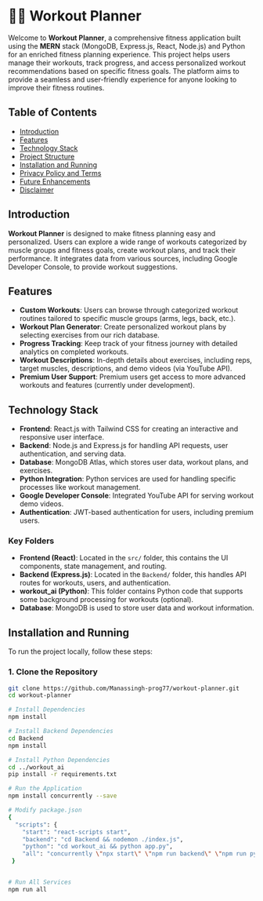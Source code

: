 # 🏋️‍♂️ Workout Planner

Welcome to **Workout Planner**, a comprehensive fitness application built using the **MERN** stack (MongoDB, Express.js, React, Node.js) and Python for an enriched fitness planning experience. This project helps users manage their workouts, track progress, and access personalized workout recommendations based on specific fitness goals. The platform aims to provide a seamless and user-friendly experience for anyone looking to improve their fitness routines.

## Table of Contents

- [Introduction](#introduction)
- [Features](#features)
- [Technology Stack](#technology-stack)
- [Project Structure](#project-structure)
- [Installation and Running](#installation-and-running)
- [Privacy Policy and Terms](#privacy-policy-and-terms)
- [Future Enhancements](#future-enhancements)
- [Disclaimer](#disclaimer)

## Introduction

**Workout Planner** is designed to make fitness planning easy and personalized. Users can explore a wide range of workouts categorized by muscle groups and fitness goals, create workout plans, and track their performance. It integrates data from various sources, including Google Developer Console, to provide workout suggestions.

## Features

- **Custom Workouts**: Users can browse through categorized workout routines tailored to specific muscle groups (arms, legs, back, etc.).
- **Workout Plan Generator**: Create personalized workout plans by selecting exercises from our rich database.
- **Progress Tracking**: Keep track of your fitness journey with detailed analytics on completed workouts.
- **Workout Descriptions**: In-depth details about exercises, including reps, target muscles, descriptions, and demo videos (via YouTube API).
- **Premium User Support**: Premium users get access to more advanced workouts and features (currently under development).

## Technology Stack

- **Frontend**: React.js with Tailwind CSS for creating an interactive and responsive user interface.
- **Backend**: Node.js and Express.js for handling API requests, user authentication, and serving data.
- **Database**: MongoDB Atlas, which stores user data, workout plans, and exercises.
- **Python Integration**: Python services are used for handling specific processes like workout management.
- **Google Developer Console**: Integrated YouTube API for serving workout demo videos.
- **Authentication**: JWT-based authentication for users, including premium users.


### Key Folders

- **Frontend (React)**: Located in the `src/` folder, this contains the UI components, state management, and routing.
- **Backend (Express.js)**: Located in the `Backend/` folder, this handles API routes for workouts, users, and authentication.
- **workout_ai (Python)**: This folder contains Python code that supports some background processing for workouts (optional).
- **Database**: MongoDB is used to store user data and workout information.

## Installation and Running

To run the project locally, follow these steps:

### 1. Clone the Repository

```bash
git clone https://github.com/Manassingh-prog77/workout-planner.git
cd workout-planner

# Install Dependencies
npm install

# Install Backend Dependencies
cd Backend
npm install

# Install Python Dependencies
cd ../workout_ai
pip install -r requirements.txt

# Run the Application
npm install concurrently --save

# Modify package.json
{
  "scripts": {
    "start": "react-scripts start",
    "backend": "cd Backend && nodemon ./index.js",
    "python": "cd workout_ai && python app.py",
    "all": "concurrently \"npx start\" \"npm run backend\" \"npm run python\"",}
 }


# Run All Services
npm run all


